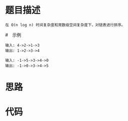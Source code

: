 # 题目描述
    在 O(n log n) 时间复杂度和常数级空间复杂度下，对链表进行排序。 
#　示例
```
输入: 4->2->1->3
输出: 1->2->3->4

输入: -1->5->3->4->0
输出: -1->0->3->4->5
```
# 思路
    
# 代码
